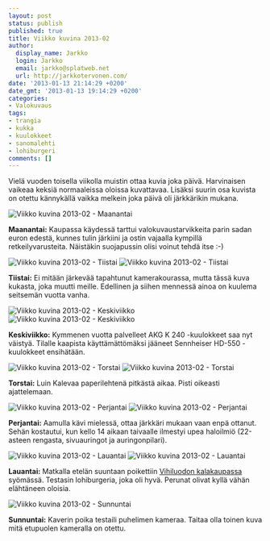 ```yaml
---
layout: post
status: publish
published: true
title: Viikko kuvina 2013-02
author:
  display_name: Jarkko
  login: Jarkko
  email: jarkko@splatweb.net
  url: http://jarkkotervonen.com/
date: '2013-01-13 21:14:29 +0200'
date_gmt: '2013-01-13 19:14:29 +0200'
categories:
- Valokuvaus
tags:
- trangia
- kukka
- kuulokkeet
- sanomalehti
- lohiburgeri
comments: []
---
```

Vielä vuoden toisella viikolla muistin ottaa kuvia joka päivä. Harvinaisen vaikeaa keksiä normaaleissa oloissa kuvattavaa. Lisäksi suurin osa kuvista on otettu kännykällä vaikka melkein joka päivä oli järkkärikin mukana.

<amp-img alt="Viikko kuvina 2013-02 - Maanantai" src="/assets/img/posts/2013-02-ma.jpg">
  <noscript><img alt="Viikko kuvina 2013-02 - Maanantai" src="/assets/img/posts/2013-02-ma.jpg" /></noscript>
</amp-img>

__Maanantai:__ Kaupassa käydessä tarttui valokuvaustarvikkeita parin sadan euron edestä, kunnes tulin järkiini ja ostin vajaalla kympillä retkeilyvarusteita. Näistäkin suojapussin olisi voinut tehdä itse :-)

<img alt="Viikko kuvina 2013-02 - Tiistai" src="/assets/img/posts/2013-02-ti.jpg">
  <noscript><img alt="Viikko kuvina 2013-02 - Tiistai" src="/assets/img/posts/2013-02-ti.jpg" /></noscript>
</amp-img>

__Tiistai:__ Ei mitään järkevää tapahtunut kamerakourassa, mutta tässä kuva kukasta, joka muutti meille. Edellinen ja siihen mennessä ainoa on kuulema seitsemän vuotta vanha.

<img alt="Viikko kuvina 2013-02 - Keskiviikko" src="/assets/img/posts/2013-02-ke.jpg">
  <noscript><img alt="Viikko kuvina 2013-02 - Keskiviikko" src="/assets/img/posts/2013-02-ke.jpg" /></noscript>
</amp-img>

__Keskiviikko:__ Kymmenen vuotta palvelleet AKG K 240 -kuulokkeet saa nyt väistyä. Tilalle kaapista käyttämättömäksi jääneet Sennheiser HD-550 -kuulokkeet ensihätään.

<img alt="Viikko kuvina 2013-02 - Torstai" src="/assets/img/posts/2013-02-to.jpg">
  <noscript><img alt="Viikko kuvina 2013-02 - Torstai" src="/assets/img/posts/2013-02-to.jpg" /></noscript>
</amp-img>

__Torstai:__ Luin Kalevaa paperilehtenä pitkästä aikaa. Pisti oikeasti ajattelemaan.

<img alt="Viikko kuvina 2013-02 - Perjantai" src="/assets/img/posts/2013-02-pe.jpg">
  <noscript><img alt="Viikko kuvina 2013-02 - Perjantai" src="/assets/img/posts/2013-02-pe.jpg" /></noscript>
</amp-img>

__Perjantai:__ Aamulla kävi mielessä, ottaa järkkäri mukaan vaan enpä ottanut. Sehän kostautui, kun kello 14 aikaan taivaalle ilmestyi upea haloilmiö (22-asteen rengasta, sivuauringot ja auringonpilari).

<img alt="Viikko kuvina 2013-02 - Lauantai" src="/assets/img/posts/2013-02-la.jpg">
  <noscript><img alt="Viikko kuvina 2013-02 - Lauantai" src="/assets/img/posts/2013-02-la.jpg" /></noscript>
</amp-img>

__Lauantai:__ Matkalla etelän suuntaan poikettiin [Vihiluodon kalakaupassa](http://www.vihiluodonkala.fi/) syömässä. Testasin lohiburgeria, joka oli hyvä. Perunat olivat kyllä vähän elähtäneen oloisia.

<amp-img alt="Viikko kuvina 2013-02 - Sunnuntai" src="/assets/img/posts/2013-02-su.jpg">
  <noscript><img alt="Viikko kuvina 2013-02 - Sunnuntai" src="/assets/img/posts/2013-02-su.jpg" /></noscript>
</amp-img>

__Sunnuntai:__ Kaverin poika testaili puhelimen kameraa. Taitaa olla toinen kuva mitä etupuolen kameralla on otettu.
